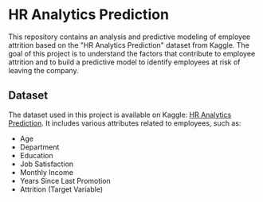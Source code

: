 # HR Analytics Prediction

This repository contains an analysis and predictive modeling of employee attrition based on the "HR Analytics Prediction" dataset from Kaggle. The goal of this project is to understand the factors that contribute to employee attrition and to build a predictive model to identify employees at risk of leaving the company.

## Dataset

The dataset used in this project is available on Kaggle: [HR Analytics Prediction](https://www.kaggle.com/datasets/rishikeshkonapure/hr-analytics-prediction). It includes various attributes related to employees, such as:

- Age
- Department
- Education
- Job Satisfaction
- Monthly Income
- Years Since Last Promotion
- Attrition (Target Variable)

